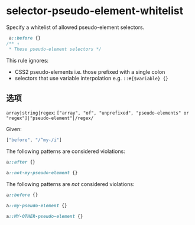 # selector-pseudo-element-whitelist

Specify a whitelist of allowed pseudo-element selectors.

```css
 a::before {}
/** ↑
 * These pseudo-element selectors */
```

This rule ignores:

-   CSS2 pseudo-elements i.e. those prefixed with a single colon
-   selectors that use variable interpolation e.g. `::#{$variable} {}`

## 选项

`array|string|regex`: `["array", "of", "unprefixed", "pseudo-elements" or "regex"]|"pseudo-element"|/regex/`

Given:

```js
["before", "/^my-/i"]
```

The following patterns are considered violations:

```css
a::after {}
```

```css
a::not-my-pseudo-element {}
```

The following patterns are *not* considered violations:

```css
a::before {}
```

```css
a::my-pseudo-element {}
```

```css
a::MY-OTHER-pseudo-element {}
```
